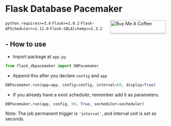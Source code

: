 # Flask Database Pacemaker
<a href="https://www.buymeacoffee.com/ronchang" target="_blank"><img src="https://www.buymeacoffee.com/assets/img/custom_images/orange_img.png" alt="Buy Me A Coffee" style="height: 41px !important;width: 174px !important;box-shadow: 0px 3px 2px 0px rgba(190, 190, 190, 0.5) !important;-webkit-box-shadow: 0px 3px 2px 0px rgba(190, 190, 190, 0.5) !important;" align="right"></a>

`python_requires>=3.6`
`Flask>=1.0.2`
`Flask-APScheduler>=1.11.0`
`Flask-SQLAlchemy>=2.3.2`

## - How to use

- Import package at `app.py`
```python
from flask_dbpacemaker import DBPacemaker
```

- Append this after you declare `config` and `app`

```python
DBPacemaker.run(app=app, config=config, interval=60, display=True)
```

- If you already have a exist scheduler, remember add it as parameters.
```python
DBPacemaker.run(app, config, 60, True, secheduler=secheduler)
```

Note: The job permanent trigger is `'interval'`, and interval unit is set as seconds.
